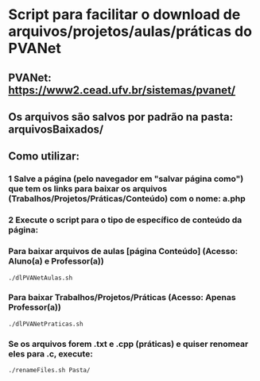 # Script para facilitar o download de arquivos/projetos/aulas/práticas do PVANet #

## PVANet: https://www2.cead.ufv.br/sistemas/pvanet/

## Os arquivos são salvos por padrão na pasta: arquivosBaixados/

## Como utilizar:

### 1 Salve a página (pelo navegador em "salvar página como") que tem os links para baixar os arquivos (Trabalhos/Projetos/Práticas/Conteúdo) com o nome: a.php

### 2 Execute o script para o tipo de específico de conteúdo da página:

### Para baixar arquivos de aulas [página Conteúdo] (Acesso: Aluno(a) e Professor(a))

`./dlPVANetAulas.sh`

### Para baixar Trabalhos/Projetos/Práticas (Acesso: Apenas Professor(a))

`./dlPVANetPraticas.sh`

### Se os arquivos forem .txt e .cpp (práticas) e quiser renomear eles para .c, execute:
`./renameFiles.sh Pasta/`
